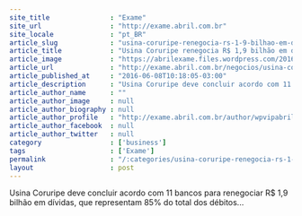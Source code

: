 ```yaml
---
site_title               : "Exame"
site_url                 : "http://exame.abril.com.br"
site_locale              : "pt_BR"
article_slug             : "usina-coruripe-renegocia-rs-1-9-bilhao-em-dividas"
article_title            : "Usina Coruripe renegocia R$ 1,9 bilhão em dívidas"
article_image            : "https://abrilexame.files.wordpress.com/2016/09/size_960_16_9_usina-coruripe1.jpg?quality=70&strip=all&w=960"
article_url              : "http://exame.abril.com.br/negocios/usina-coruripe-renegocia-r-1-9-bilhao-em-dividas/"
article_published_at     : "2016-06-08T10:18:05-03:00"
article_description      : "Usina Coruripe deve concluir acordo com 11 bancos para renegociar R$ 1,9 bilhão em dívidas, que representam 85% do total dos débitos..."
article_author_name      : ""
article_author_image     : null
article_author_biography : null
article_author_profile   : "http://exame.abril.com.br/author/wpvipabril/"
article_author_facebook  : null
article_author_twitter   : null
category                 : ['business']
tags                     : ['Exame']
permalink                : "/:categories/usina-coruripe-renegocia-rs-1-9-bilhao-em-dividas/"
layout                   : post
---
```


Usina Coruripe deve concluir acordo com 11 bancos para renegociar R$ 1,9 bilhão em dívidas, que representam 85% do total dos débitos...

